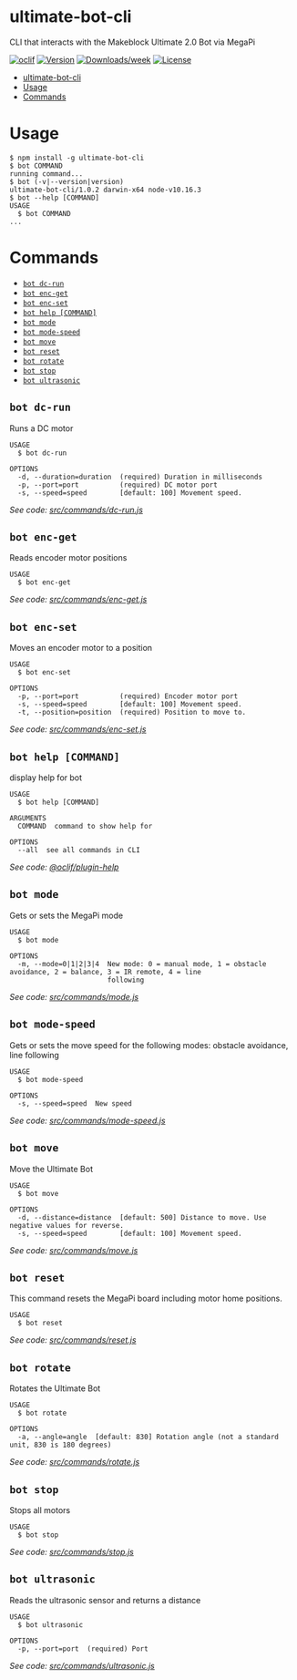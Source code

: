 # ultimate-bot-cli

CLI that interacts with the Makeblock Ultimate 2.0 Bot via MegaPi

[![oclif](https://img.shields.io/badge/cli-oclif-brightgreen.svg)](https://oclif.io)
[![Version](https://img.shields.io/npm/v/ultimate-bot-cli.svg)](https://npmjs.org/package/ultimate-bot-cli)
[![Downloads/week](https://img.shields.io/npm/dw/ultimate-bot-cli.svg)](https://npmjs.org/package/ultimate-bot-cli)
[![License](https://img.shields.io/npm/l/ultimate-bot-cli.svg)](https://github.com/pozil/ultimate-bot-cli/blob/master/package.json)

<!-- toc -->
* [ultimate-bot-cli](#ultimate-bot-cli)
* [Usage](#usage)
* [Commands](#commands)
<!-- tocstop -->

# Usage

<!-- usage -->
```sh-session
$ npm install -g ultimate-bot-cli
$ bot COMMAND
running command...
$ bot (-v|--version|version)
ultimate-bot-cli/1.0.2 darwin-x64 node-v10.16.3
$ bot --help [COMMAND]
USAGE
  $ bot COMMAND
...
```
<!-- usagestop -->

# Commands

<!-- commands -->
* [`bot dc-run`](#bot-dc-run)
* [`bot enc-get`](#bot-enc-get)
* [`bot enc-set`](#bot-enc-set)
* [`bot help [COMMAND]`](#bot-help-command)
* [`bot mode`](#bot-mode)
* [`bot mode-speed`](#bot-mode-speed)
* [`bot move`](#bot-move)
* [`bot reset`](#bot-reset)
* [`bot rotate`](#bot-rotate)
* [`bot stop`](#bot-stop)
* [`bot ultrasonic`](#bot-ultrasonic)

## `bot dc-run`

Runs a DC motor

```
USAGE
  $ bot dc-run

OPTIONS
  -d, --duration=duration  (required) Duration in milliseconds
  -p, --port=port          (required) DC motor port
  -s, --speed=speed        [default: 100] Movement speed.
```

_See code: [src/commands/dc-run.js](https://github.com/pozil/ultimate-bot-cli/blob/v1.0.2/src/commands/dc-run.js)_

## `bot enc-get`

Reads encoder motor positions

```
USAGE
  $ bot enc-get
```

_See code: [src/commands/enc-get.js](https://github.com/pozil/ultimate-bot-cli/blob/v1.0.2/src/commands/enc-get.js)_

## `bot enc-set`

Moves an encoder motor to a position

```
USAGE
  $ bot enc-set

OPTIONS
  -p, --port=port          (required) Encoder motor port
  -s, --speed=speed        [default: 100] Movement speed.
  -t, --position=position  (required) Position to move to.
```

_See code: [src/commands/enc-set.js](https://github.com/pozil/ultimate-bot-cli/blob/v1.0.2/src/commands/enc-set.js)_

## `bot help [COMMAND]`

display help for bot

```
USAGE
  $ bot help [COMMAND]

ARGUMENTS
  COMMAND  command to show help for

OPTIONS
  --all  see all commands in CLI
```

_See code: [@oclif/plugin-help](https://github.com/oclif/plugin-help/blob/v2.2.1/src/commands/help.ts)_

## `bot mode`

Gets or sets the MegaPi mode

```
USAGE
  $ bot mode

OPTIONS
  -m, --mode=0|1|2|3|4  New mode: 0 = manual mode, 1 = obstacle avoidance, 2 = balance, 3 = IR remote, 4 = line
                        following
```

_See code: [src/commands/mode.js](https://github.com/pozil/ultimate-bot-cli/blob/v1.0.2/src/commands/mode.js)_

## `bot mode-speed`

Gets or sets the move speed for the following modes: obstacle avoidance, line following

```
USAGE
  $ bot mode-speed

OPTIONS
  -s, --speed=speed  New speed
```

_See code: [src/commands/mode-speed.js](https://github.com/pozil/ultimate-bot-cli/blob/v1.0.2/src/commands/mode-speed.js)_

## `bot move`

Move the Ultimate Bot

```
USAGE
  $ bot move

OPTIONS
  -d, --distance=distance  [default: 500] Distance to move. Use negative values for reverse.
  -s, --speed=speed        [default: 100] Movement speed.
```

_See code: [src/commands/move.js](https://github.com/pozil/ultimate-bot-cli/blob/v1.0.2/src/commands/move.js)_

## `bot reset`

This command resets the MegaPi board including motor home positions.

```
USAGE
  $ bot reset
```

_See code: [src/commands/reset.js](https://github.com/pozil/ultimate-bot-cli/blob/v1.0.2/src/commands/reset.js)_

## `bot rotate`

Rotates the Ultimate Bot

```
USAGE
  $ bot rotate

OPTIONS
  -a, --angle=angle  [default: 830] Rotation angle (not a standard unit, 830 is 180 degrees)
```

_See code: [src/commands/rotate.js](https://github.com/pozil/ultimate-bot-cli/blob/v1.0.2/src/commands/rotate.js)_

## `bot stop`

Stops all motors

```
USAGE
  $ bot stop
```

_See code: [src/commands/stop.js](https://github.com/pozil/ultimate-bot-cli/blob/v1.0.2/src/commands/stop.js)_

## `bot ultrasonic`

Reads the ultrasonic sensor and returns a distance

```
USAGE
  $ bot ultrasonic

OPTIONS
  -p, --port=port  (required) Port
```

_See code: [src/commands/ultrasonic.js](https://github.com/pozil/ultimate-bot-cli/blob/v1.0.2/src/commands/ultrasonic.js)_
<!-- commandsstop -->
